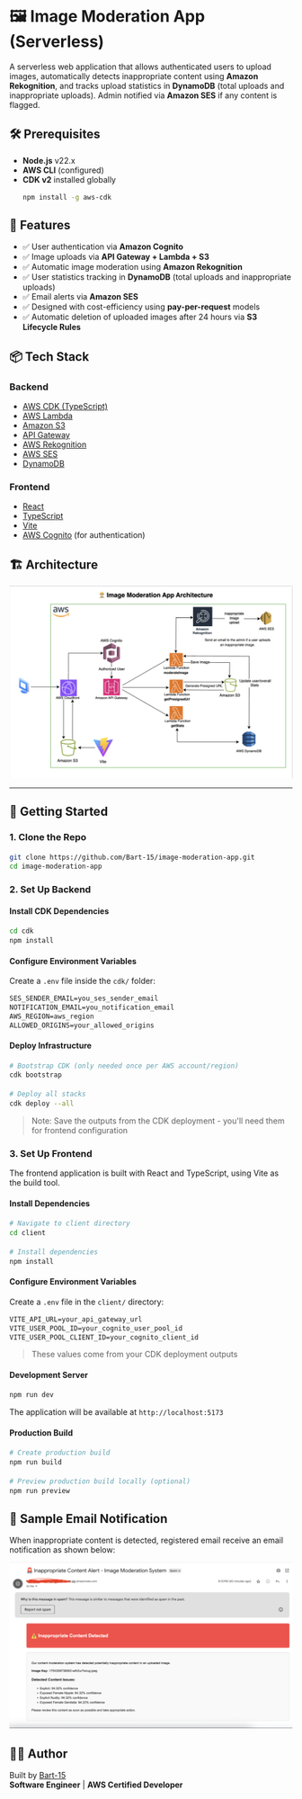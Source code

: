 # 🖼️ Image Moderation App (Serverless)

A serverless web application that allows authenticated users to upload images, automatically detects inappropriate content using **Amazon Rekognition**, and tracks upload statistics in **DynamoDB** (total uploads and inappropriate uploads). Admin notified via **Amazon SES** if any content is flagged.

## 🛠️ Prerequisites

- **Node.js** v22.x
- **AWS CLI** (configured)
- **CDK v2** installed globally
  ```bash
  npm install -g aws-cdk
  ```

## 🚀 Features

- ✅ User authentication via **Amazon Cognito**
- ✅ Image uploads via **API Gateway + Lambda + S3**
- ✅ Automatic image moderation using **Amazon Rekognition**
- ✅ User statistics tracking in **DynamoDB** (total uploads and inappropriate uploads)
- ✅ Email alerts via **Amazon SES**
- ✅ Designed with cost-efficiency using **pay-per-request** models
- ✅ Automatic deletion of uploaded images after 24 hours via **S3 Lifecycle Rules**

## 📦 Tech Stack

### Backend

- [AWS CDK (TypeScript)](https://docs.aws.amazon.com/cdk/)
- [AWS Lambda](https://aws.amazon.com/lambda/)
- [Amazon S3](https://aws.amazon.com/s3/)
- [API Gateway](https://aws.amazon.com/api-gateway/)
- [AWS Rekognition](https://aws.amazon.com/rekognition/)
- [AWS SES](https://aws.amazon.com/ses/)
- [DynamoDB](https://aws.amazon.com/dynamodb/)

### Frontend

- [React](https://react.dev)
- [TypeScript](https://www.typescriptlang.org/)
- [Vite](https://vitejs.dev)
- [AWS Cognito](https://aws.amazon.com/cognito/) (for authentication)

## 🏗️ Architecture

![Image Moderation App Architecture](images/ImageModerationArchi.png)

---

## 🚀 Getting Started

### 1. Clone the Repo

```bash
git clone https://github.com/Bart-15/image-moderation-app.git
cd image-moderation-app
```

### 2. Set Up Backend

#### Install CDK Dependencies

```bash
cd cdk
npm install
```

#### Configure Environment Variables

Create a `.env` file inside the `cdk/` folder:

```env
SES_SENDER_EMAIL=you_ses_sender_email
NOTIFICATION_EMAIL=you_notification_email
AWS_REGION=aws_region
ALLOWED_ORIGINS=your_allowed_origins
```

#### Deploy Infrastructure

```bash
# Bootstrap CDK (only needed once per AWS account/region)
cdk bootstrap

# Deploy all stacks
cdk deploy --all
```

> Note: Save the outputs from the CDK deployment - you'll need them for frontend configuration

### 3. Set Up Frontend

The frontend application is built with React and TypeScript, using Vite as the build tool.

#### Install Dependencies

```bash
# Navigate to client directory
cd client

# Install dependencies
npm install
```

#### Configure Environment Variables

Create a `.env` file in the `client/` directory:

```env
VITE_API_URL=your_api_gateway_url
VITE_USER_POOL_ID=your_cognito_user_pool_id
VITE_USER_POOL_CLIENT_ID=your_cognito_client_id
```

> These values come from your CDK deployment outputs

#### Development Server

```bash
npm run dev
```

The application will be available at `http://localhost:5173`

#### Production Build

```bash
# Create production build
npm run build

# Preview production build locally (optional)
npm run preview
```

## 📧 Sample Email Notification

When inappropriate content is detected, registered email receive an email notification as shown below:

![Sample SES Email Notification](images/SampleEmail.png)

## 🙋‍♂️ Author

Built by [Bart-15](https://github.com/Bart-15)  
**Software Engineer** | **AWS Certified Developer**
